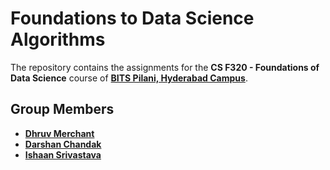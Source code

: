 # Foundations to Data Science Algorithms

The repository contains the assignments for the **CS F320 - Foundations of Data Science** course of **[BITS Pilani, Hyderabad Campus](https://www.bits-pilani.ac.in/hyderabad/)**.

## Group Members

- **[Dhruv Merchant](https://github.com/DhruvMerchant)**
- **[Darshan Chandak](https://github.com/DarshanChandak)**
- **[Ishaan Srivastava](https://github.com/Ec5tacy)**
